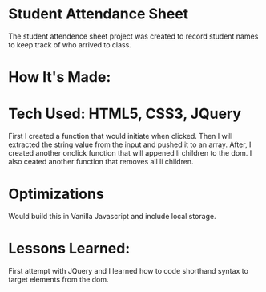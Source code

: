 # Student Attendance Sheet
The student attendence sheet project was created to record student names to keep track of who arrived to class.

# How It's Made:
# Tech Used: HTML5, CSS3, JQuery
First I created a function that would initiate when clicked. Then I will extracted the string value from the input and pushed it to an array. After, I created another onclick function that will appened li children to the dom. I also ceated another function that removes all li children. 

# Optimizations
Would build this in Vanilla Javascript and include local storage.

# Lessons Learned:
First attempt with JQuery and I learned how to code shorthand syntax to target elements from the dom.

